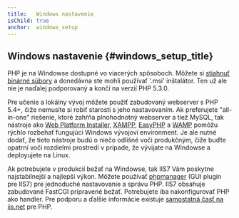 ```yaml
---
title:   Windows nastavenie
isChild: true
anchor:  windows_setup
---
```


## Windows nastavenie {#windows_setup_title}

PHP je na Windowse dostupné vo viacerých spôsoboch. Môžete si [stiahnuť binárné súbory][php-downloads] a donedávna
ste mohli používať '.msi' inštalátor. Ten už ale nie je naďalej podporovaný a končí na verzií PHP 5.3.0.

Pre učenie a lokálny vývoj môžete použiť zabudovaný webserver s PHP 5.4+, čiže nemusíte si robiť starosti s jeho
nastavovaním. Ak preferujete "all-in-one" riešenie, ktoré zahŕňa plnohodnotný webserver a tiež MySQL, tak nástroje
ako [Web Platform Installer][wpi], [XAMPP][xampp], [EasyPHP][easyphp] a [WAMP][wamp] pomôžu rýchlo rozbehať
fungujúci Windows vývojoví environment. Je ale nutné dodať, že tieto nástroje budú o niečo odlišné voči produkčným,
čiže buďte opatrní voči rozdielmi prostredí v prípade, že vývijate na Windowse a deployujete na Linux.

Ak potrebujete v produkcií bežať na Windowse, tak IIS7 Vám poskytne najstabilnejší a najlepší výkon. Môžete používať
[phpmanager][phpmanager] (GUI plugin pre IIS7) pre jednoduché nastavovanie a správu PHP. IIS7 obsahuje zabudované
FastCGI pripravené bežať. Potrebujete iba nakonfigurovať PHP ako handler. Pre podporu a ďalšie informácie
existuje [samostatná časť na iis.net][php-iis] pre PHP.


[php-downloads]: http://windows.php.net
[wpi]: http://www.microsoft.com/web/downloads/platform.aspx
[xampp]: http://www.apachefriends.org/en/xampp.html
[easyphp]: http://www.easyphp.org/
[wamp]: http://www.wampserver.com/en/
[phpmanager]: http://phpmanager.codeplex.com/
[php-iis]: http://php.iis.net/
